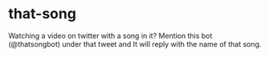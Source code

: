 # that-song

Watching a video on twitter with a song in it? Mention this bot (@thatsongbot) under that tweet and It will reply with the name of that song.
